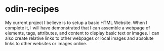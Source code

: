 # odin-recipes
My current project I believe is to setup a basic HTML Website. When I complete it, I will have demonstrated that I can assemble a webpage of elements, tags, attributes, and content to display basic text or images. I can also create relative links to other webpages or local images and absolute links to other websites or images online.